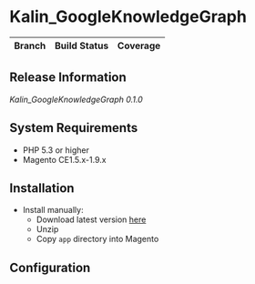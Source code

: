 Kalin_GoogleKnowledgeGraph
=========

Branch | Build Status | Coverage
--- | --- | ---

## Release Information

*Kalin_GoogleKnowledgeGraph 0.1.0*

## System Requirements

* PHP 5.3 or higher
* Magento CE1.5.x-1.9.x

## Installation

* Install manually:
    * Download latest version [here](https://github.com/VadymKalin/magento-google-knowledge-graph/archive/master.zip)
    * Unzip
    * Copy `app` directory into Magento

## Configuration
